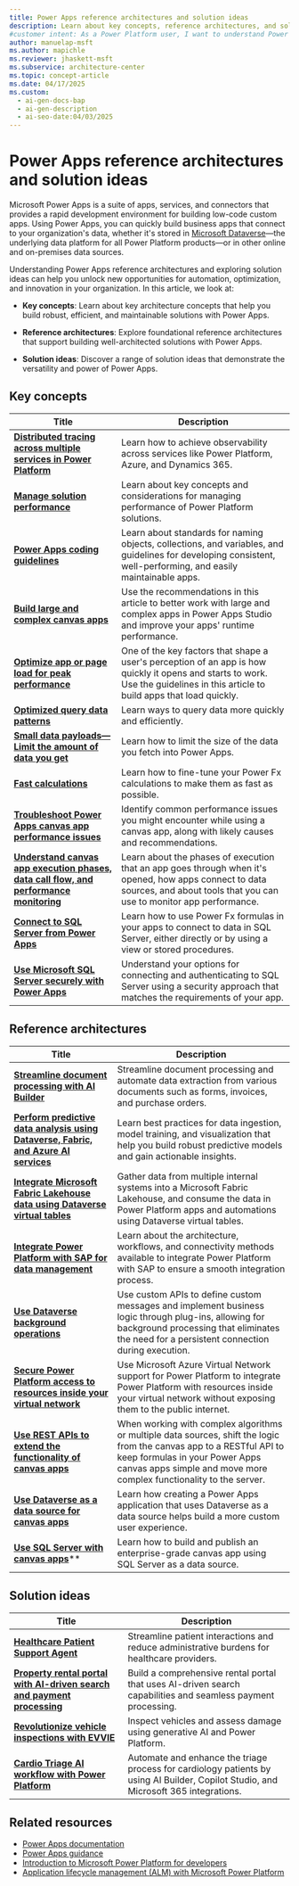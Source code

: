 ```yaml
---
title: Power Apps reference architectures and solution ideas
description: Learn about key concepts, reference architectures, and solution ideas to build robust and maintainable Power Apps solutions.
#customer intent: As a Power Platform user, I want to understand Power Apps key concepts, reference architectures, and solution ideas so that I can design robust and maintainable solutions.
author: manuelap-msft
ms.author: mapichle
ms.reviewer: jhaskett-msft
ms.subservice: architecture-center
ms.topic: concept-article
ms.date: 04/17/2025
ms.custom:
  - ai-gen-docs-bap
  - ai-gen-description
  - ai-seo-date:04/03/2025
---
```


# Power Apps reference architectures and solution ideas

Microsoft Power Apps is a suite of apps, services, and connectors that provides a rapid development environment for building low-code custom apps. Using Power Apps, you can quickly build business apps that connect to your organization's data, whether it's stored in [Microsoft Dataverse](/powerapps/maker/data-platform/data-platform-intro)&mdash;the underlying data platform for all Power Platform products&mdash;or in other online and on-premises data sources.

Understanding Power Apps reference architectures and exploring solution ideas can help you unlock new opportunities for automation, optimization, and innovation in your organization. In this article, we look at:

- **Key concepts**: Learn about key architecture concepts that help you build robust, efficient, and maintainable solutions with Power Apps.

- **Reference architectures**: Explore foundational reference architectures that support building well-architected solutions with Power Apps.

- **Solution ideas**: Discover a range of solution ideas that demonstrate the versatility and power of Power Apps.

## Key concepts

| Title | Description |
| --- | --- |
| [**Distributed tracing across multiple services in Power Platform**](../key-concepts/distributed-tracing.md) | Learn how to achieve observability across services like Power Platform, Azure, and Dynamics 365. |
| **[Manage solution performance](../key-concepts/performance/overview.md)** | Learn about key concepts and considerations for managing  performance of Power Platform solutions. |
| [**Power Apps coding guidelines**](/power-apps/guidance/coding-guidelines/overview) | Learn about standards for naming objects, collections, and variables, and guidelines for developing consistent, well-performing, and easily maintainable apps. |
| [**Build large and complex canvas apps**](/power-apps/maker/canvas-apps/working-with-large-apps) | Use the recommendations in this article to better work with large and complex apps in Power Apps Studio and improve your apps' runtime performance. |
| [**Optimize app or page load for peak performance**](/power-apps/maker/canvas-apps/fast-app-page-load) | One of the key factors that shape a user's perception of an app is how quickly it opens and starts to work. Use the guidelines in this article to build apps that load quickly. |
| [**Optimized query data patterns**](/power-apps/maker/canvas-apps/optimized-query-data-patterns) | Learn ways to query data more quickly and efficiently. |
| [**Small data payloads&mdash;Limit the amount of data you get**](/power-apps/maker/canvas-apps/small-data-payloads) | Learn how to limit the size of the data you fetch into Power Apps. |
| [**Fast calculations**](/power-apps/maker/canvas-apps/efficient-calculations) | Learn how to fine-tune your Power Fx calculations to make them as fast as possible. |
| [**Troubleshoot Power Apps canvas app performance issues**](/troubleshoot/power-platform/power-apps/canvas-app-performance/troubleshoot-perf-table) | Identify common performance issues you might encounter while using a canvas app, along with likely causes and recommendations. |
| [**Understand canvas app execution phases, data call flow, and performance monitoring**](/power-apps/maker/canvas-apps/execution-phases-data-flow) | Learn about the phases of execution that an app goes through when it's opened, how apps connect to data sources, and about tools that you can use to monitor app performance. |  
| [**Connect to SQL Server from Power Apps**](/power-apps/maker/canvas-apps/connections/connection-azure-sqldatabase) | Learn how to use Power Fx formulas in your apps to connect to data in SQL Server, either directly or by using a view or stored procedures. |
| [**Use Microsoft SQL Server securely with Power Apps**](/power-apps/maker/canvas-apps/connections/sql-server-security) | Understand your options for connecting and authenticating to SQL Server using a security approach that matches the requirements of your app. |

## Reference architectures

| Title | Description |
| --- | --- |
| [**Streamline document processing with AI Builder**](../reference-architectures/ai-document-processing.md) | Streamline document processing and automate data extraction from various documents such as forms, invoices, and purchase orders. |
| [**Perform predictive data analysis using Dataverse, Fabric, and Azure AI services**](../reference-architectures/ai-predictive-data-analysis.md) | Learn best practices for data ingestion, model training, and visualization that help you build robust predictive models and gain actionable insights. |
| [**​​Integrate Microsoft Fabric Lakehouse data using Dataverse virtual tables**](../reference-architectures/app-integrate-lakehouse.md) | Gather data from multiple internal systems into a Microsoft Fabric Lakehouse, and consume the data in Power Platform apps and automations using Dataverse virtual tables. |
| [**Integrate Power Platform with SAP for data management**](../reference-architectures/arch-pattern-sap.md) | Learn about the architecture, workflows, and connectivity methods available to integrate Power Platform with SAP to ensure a smooth integration process. |
| [**Use Dataverse background operations**](../reference-architectures/dataverse-background-operations.md) | Use custom APIs to define custom messages and implement business logic through plug-ins, allowing for background processing that eliminates the need for a persistent connection during execution. |
| [**Secure Power Platform access to resources inside your virtual network**](../reference-architectures/secure-access-azure-resources.md) | Use Microsoft Azure Virtual Network support for Power Platform to integrate Power Platform with resources inside your virtual network without exposing them to the public internet. |
| [**Use REST APIs to extend the functionality of canvas apps**](../reference-architectures/custom-connector-canvas.md) | When working with complex algorithms or multiple data sources, shift the logic from the canvas app to a RESTful API to keep formulas in your Power Apps canvas apps simple and move more complex functionality to the server. |
| [**Use Dataverse as a data source for canvas apps​**](../reference-architectures/dataverse-canvas-app.md) | Learn how creating a Power Apps application that uses Dataverse as a data source helps build a more custom user experience. |
| [**Use SQL Server with canvas apps​**](../reference-architectures/sqlserver-canvas-app.md)** | Learn how to build and publish an enterprise-grade canvas app using SQL Server as a data source. |

## Solution ideas

| Title | Description |
| --- | --- |
| [**Healthcare Patient Support Agent**](../solution-ideas/agent-healthcare-patient-support.md) | Streamline patient interactions and reduce administrative burdens for healthcare providers. |
| [**Property rental portal with AI-driven search and payment processing**](../solution-ideas/agent-rental-portal.md) | Build a comprehensive rental portal that uses AI-driven search capabilities and seamless payment processing. |
| [**Revolutionize vehicle inspections with EVVIE**](../solution-ideas/app-evvie.md) | Inspect vehicles and assess damage using generative AI and Power Platform. |
| [**Cardio Triage AI workflow with Power Platform**](../solution-ideas/cardio-triage-agent.md) | Automate and enhance the triage process for cardiology patients by using AI Builder, Copilot Studio, and Microsoft 365 integrations. |

## Related resources

- [Power Apps documentation](/power-apps/)
- [Power Apps guidance](/power-apps/guidance/)
- [Introduction to Microsoft Power Platform for developers](/power-platform/developer/get-started)
- [Application lifecycle management (ALM) with Microsoft Power Platform](/power-platform/alm/)
